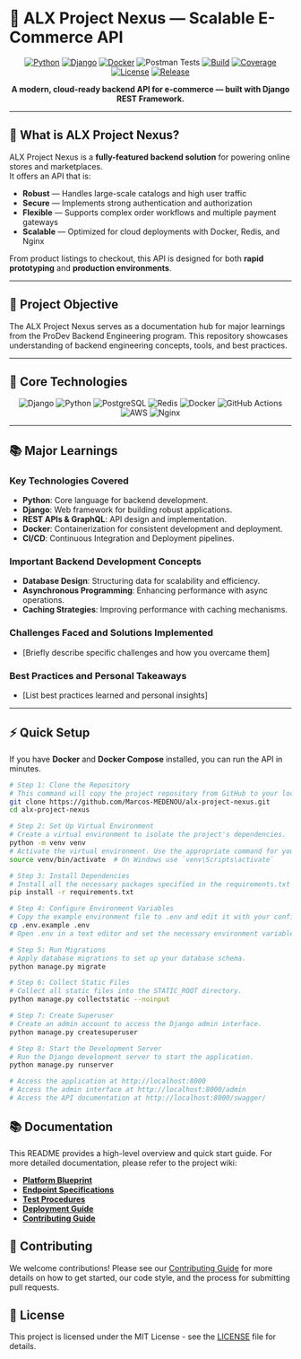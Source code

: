 # 🛒 ALX Project Nexus — Scalable E-Commerce API



<div align="center">



[![Python](https://img.shields.io/badge/python-3.9%2B-blue.svg)](https://python.org)
[![Django](https://img.shields.io/badge/django-4.0%2B-success.svg)](https://djangoproject.com)
[![Docker](https://img.shields.io/badge/docker-ready-2496ED.svg)](https://docker.com)
![Postman Tests](https://github.com/Marcos-MEDENOU/alx-project-nexus/workflows/Postman%20API%20Tests/badge.svg)
[![Build](https://img.shields.io/badge/build-passing-brightgreen.svg)](https://github.com/Marcos-MEDENOU/alx-project-nexus/actions)
[![Coverage](https://img.shields.io/badge/coverage-95%25-brightgreen.svg)](https://codecov.io)
[![License](https://img.shields.io/badge/license-MIT-blue.svg)](LICENSE)
[![Release](https://img.shields.io/badge/version-1.0.0-blue.svg)](https://github.com/Marcos-MEDENOU/alx-project-nexus/releases)

**A modern, cloud-ready backend API for e-commerce — built with Django REST Framework.**

</div>

---

## 📌 What is ALX Project Nexus?

ALX Project Nexus is a **fully-featured backend solution** for powering online stores and marketplaces.  
It offers an API that is:

- **Robust** — Handles large-scale catalogs and high user traffic  
- **Secure** — Implements strong authentication and authorization  
- **Flexible** — Supports complex order workflows and multiple payment gateways  
- **Scalable** — Optimized for cloud deployments with Docker, Redis, and Nginx  

From product listings to checkout, this API is designed for both **rapid prototyping** and **production environments**.

---

## 🎯 Project Objective

The ALX Project Nexus serves as a documentation hub for major learnings from the ProDev Backend Engineering program. This repository showcases understanding of backend engineering concepts, tools, and best practices.

---

## 🧰 Core Technologies

<div align="center">

![Django](https://img.shields.io/badge/Django-092E20?style=for-the-badge&logo=django&logoColor=white)
![Python](https://img.shields.io/badge/Python-3776AB?style=for-the-badge&logo=python&logoColor=white)
![PostgreSQL](https://img.shields.io/badge/PostgreSQL-316192?style=for-the-badge&logo=postgresql&logoColor=white)
![Redis](https://img.shields.io/badge/Redis-DC382D?style=for-the-badge&logo=redis&logoColor=white)
![Docker](https://img.shields.io/badge/Docker-2496ED?style=for-the-badge&logo=docker&logoColor=white)
![GitHub Actions](https://img.shields.io/badge/GitHub_Actions-2088FF?style=for-the-badge&logo=github-actions&logoColor=white)
![AWS](https://img.shields.io/badge/AWS-232F3E?style=for-the-badge&logo=amazon-aws&logoColor=white)
![Nginx](https://img.shields.io/badge/Nginx-009639?style=for-the-badge&logo=nginx&logoColor=white)

</div>

---

## 📚 Major Learnings

### Key Technologies Covered
- **Python**: Core language for backend development.
- **Django**: Web framework for building robust applications.
- **REST APIs & GraphQL**: API design and implementation.
- **Docker**: Containerization for consistent development and deployment.
- **CI/CD**: Continuous Integration and Deployment pipelines.

### Important Backend Development Concepts
- **Database Design**: Structuring data for scalability and efficiency.
- **Asynchronous Programming**: Enhancing performance with async operations.
- **Caching Strategies**: Improving performance with caching mechanisms.

### Challenges Faced and Solutions Implemented
- [Briefly describe specific challenges and how you overcame them]

### Best Practices and Personal Takeaways
- [List best practices learned and personal insights]

---

## ⚡ Quick Setup 

If you have **Docker** and **Docker Compose** installed, you can run the API in minutes.

```bash
# Step 1: Clone the Repository
# This command will copy the project repository from GitHub to your local machine.
git clone https://github.com/Marcos-MEDENOU/alx-project-nexus.git
cd alx-project-nexus

# Step 2: Set Up Virtual Environment
# Create a virtual environment to isolate the project's dependencies.
python -m venv venv
# Activate the virtual environment. Use the appropriate command for your OS.
source venv/bin/activate  # On Windows use `venv\Scripts\activate`

# Step 3: Install Dependencies
# Install all the necessary packages specified in the requirements.txt file.
pip install -r requirements.txt

# Step 4: Configure Environment Variables
# Copy the example environment file to .env and edit it with your configuration.
cp .env.example .env
# Open .env in a text editor and set the necessary environment variables.

# Step 5: Run Migrations
# Apply database migrations to set up your database schema.
python manage.py migrate

# Step 6: Collect Static Files
# Collect all static files into the STATIC_ROOT directory.
python manage.py collectstatic --noinput

# Step 7: Create Superuser
# Create an admin account to access the Django admin interface.
python manage.py createsuperuser

# Step 8: Start the Development Server
# Run the Django development server to start the application.
python manage.py runserver

# Access the application at http://localhost:8000
# Access the admin interface at http://localhost:8000/admin
# Access the API documentation at http://localhost:8000/swagger/
```

## 📚 Documentation

This README provides a high-level overview and quick start guide. For more detailed documentation, please refer to the project wiki:

- **[Platform Blueprint](docs/architecture.md)**
- **[Endpoint Specifications](docs/api-documentation.md)**
- **[Test Procedures](docs/testing.md)**
- **[Deployment Guide](docs/deployment.md)**
- **[Contributing Guide](docs/contributing.md)**

## 🤝 Contributing

We welcome contributions! Please see our [Contributing Guide](wiki/contributing.md) for more details on how to get started, our code style, and the process for submitting pull requests.

## 📄 License

This project is licensed under the MIT License - see the [LICENSE](LICENSE) file for details.
